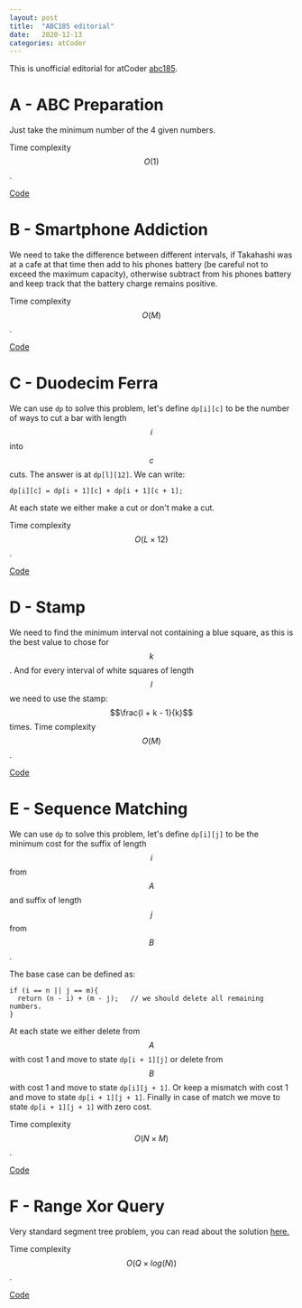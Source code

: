 ```yaml
---
layout: post
title:  "ABC185 editorial"
date:   2020-12-13
categories: atCoder
---
```

This is unofficial editorial for atCoder [abc185](https://atcoder.jp/contests/abc185).
# A - ABC Preparation
Just take the minimum number of the 4 given numbers.

Time complexity $$O(1)$$.

[Code](https://github.com/Ali-Ibrahim137/Competitive-Programming/blob/master/AtCoder/abc185/a.cpp)

# B - Smartphone Addiction
We need to take the difference between different intervals, if Takahashi was at a cafe at that time then add to his phones battery (be careful not to exceed the maximum capacity), otherwise subtract from his phones battery and keep track that the battery charge remains positive.

Time complexity $$O(M)$$.

[Code](https://github.com/Ali-Ibrahim137/Competitive-Programming/blob/master/AtCoder/abc185/b.cpp)

# C - Duodecim Ferra
We can use `dp` to solve this problem, let's define `dp[i][c]` to be the number of ways to cut a bar with length $$i$$ into $$c$$ cuts. The answer is at `dp[l][12]`. We can write:
~~~
dp[i][c] = dp[i + 1][c] + dp[i + 1][c + 1];
~~~

At each state we either make a cut or don't make a cut.

Time complexity $$O(L \times 12)$$.

[Code](https://github.com/Ali-Ibrahim137/Competitive-Programming/blob/master/AtCoder/abc185/c.cpp)


# D - Stamp
We need to find the minimum interval not containing a blue square, as this is the best value to chose for $$k$$. And for every interval of white squares of length $$l$$ we need to use the stamp: $$\frac{l + k - 1}{k}$$ times.
Time complexity $$O(M)$$.

[Code](https://github.com/Ali-Ibrahim137/Competitive-Programming/blob/master/AtCoder/abc185/d.cpp)

# E - Sequence Matching
We can use `dp` to solve this problem, let's define `dp[i][j]` to be the minimum cost for the suffix of length $$i$$ from $$A$$ and suffix of length $$j$$ from $$B$$.

The base case can be defined as:

~~~
if (i == n || j == m){
  return (n - i) + (m - j);   // we should delete all remaining numbers.
}
~~~

At each state we either delete from $$A$$ with cost 1 and move to state `dp[i + 1][j]` or delete from $$B$$ with cost 1 and move to state `dp[i][j + 1]`. Or keep a mismatch with cost 1 and move to state `dp[i + 1][j + 1]`. Finally in case of match we move to state `dp[i + 1][j + 1]` with zero cost.

Time complexity $$O(N \times M)$$.

[Code](https://github.com/Ali-Ibrahim137/Competitive-Programming/blob/master/AtCoder/abc185/e.cpp)

# F - Range Xor Query
Very standard segment tree problem, you can read about the solution [here.](https://www.geeksforgeeks.org/segment-tree-set-3-xor-given-range/)

Time complexity $$O(Q \times log(N))$$.

[Code](https://github.com/Ali-Ibrahim137/Competitive-Programming/blob/master/AtCoder/abc185/f.cpp)
